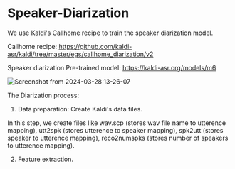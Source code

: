 # Speaker-Diarization

We use Kaldi's Callhome recipe to train the speaker diarization model.

Callhome recipe: https://github.com/kaldi-asr/kaldi/tree/master/egs/callhome_diarization/v2

Speaker diarization Pre-trained model: https://kaldi-asr.org/models/m6

![Screenshot from 2024-03-28 13-26-07](https://github.com/rudder-analytics/Speaker-Diarization/assets/165159432/f29448c5-7212-471f-b647-df8718cda90e)

The Diarization process:

1. Data preparation: Create Kaldi's data files.

In this step, we create files like wav.scp (stores wav file name to utterence mapping), utt2spk (stores utterence to speaker mapping), spk2utt (stores speaker to utterence mapping), reco2numspks (stores number of speakers to utterence mapping).

2. Feature extraction.
